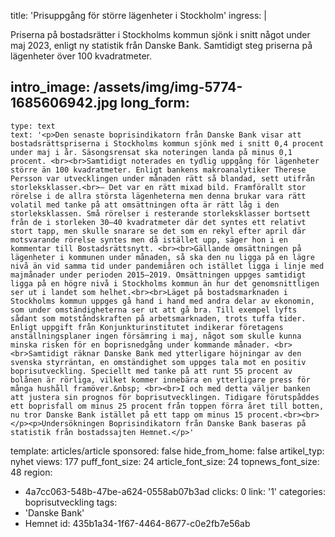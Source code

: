 title: 'Prisuppgång för större lägenheter i Stockholm'
ingress: |
  <p>Priserna på bostadsrätter i Stockholms kommun sjönk i snitt något under maj 2023, enligt ny statistik från Danske Bank. Samtidigt steg priserna på lägenheter över 100 kvadratmeter.
  </p>
  
intro_image: /assets/img/img-5774-1685606942.jpg
long_form:
  -
    type: text
    text: '<p>Den senaste boprisindikatorn från Danske Bank visar att bostadsrättspriserna i Stockholms kommun sjönk med i snitt 0,4 procent under maj i år. Säsongsrensat ska noteringen landa på minus 0,1 procent. <br><br>Samtidigt noterades en tydlig uppgång för lägenheter större än 100 kvadratmeter. Enligt bankens makroanalytiker Therese Persson var utvecklingen under månaden rätt så blandad, sett utifrån storleksklasser.<br>– Det var en rätt mixad bild. Framförallt stor rörelse i de allra största lägenheterna men denna brukar vara rätt volatil med tanke på att omsättningen ofta är rätt låg i den storleksklassen. Små rörelser i resterande storleksklasser bortsett från de i storleken 30–40 kvadratmeter där det syntes ett relativt stort tapp, men skulle snarare se det som en rekyl efter april där motsvarande rörelse syntes men då istället upp, säger hon i en kommentar till Bostadsrättsnytt. <br><br>Gällande omsättningen på lägenheter i kommunen under månaden, så ska den nu ligga på en lägre nivå än vid samma tid under pandemiåren och istället ligga i linje med majmånader under perioden 2015–2019. Omsättningen uppges samtidigt ligga på en högre nivå i Stockholms kommun än hur det genomsnittligen ser ut i landet som helhet.<br><br>Läget på bostadsmarknaden i Stockholms kommun uppges gå hand i hand med andra delar av ekonomin, som under omständigheterna ser ut att gå bra. Till exempel lyfts sådant som motståndskraften på arbetsmarknaden, trots tuffa tider. Enligt uppgift från Konjunkturinstitutet indikerar företagens anställningsplaner ingen försämring i maj, något som skulle kunna minska risken för en boprisnedgång under kommande månader. <br><br>Samtidigt räknar Danske Bank med ytterligare höjningar av den svenska styrräntan, en omständighet som uppges tala mot en positiv boprisutveckling. Speciellt med tanke på att runt 55 procent av bolånen är rörliga, vilket kommer innebära en ytterligare press för många hushåll framöver.&nbsp; <br><br>I och med detta väljer banken att justera sin prognos för boprisutvecklingen. Tidigare förutspåddes ett boprisfall om minus 25 procent från toppen förra året till botten, nu tror Danske Bank istället på ett tapp om minus 15 procent.<br><br></p><p>Undersökningen Boprisindikatorn från Danske Bank baseras på statistik från bostadssajten Hemnet.</p>'
template: articles/article
sponsored: false
hide_from_home: false
artikel_typ: nyhet
views: 177
puff_font_size: 24
article_font_size: 24
topnews_font_size: 48
region:
  - 4a7cc063-548b-47be-a624-0558ab07b3ad
clicks: 0
link: '1'
categories: boprisutveckling
tags:
  - 'Danske Bank'
  - Hemnet
id: 435b1a34-1f67-4464-8677-c0e2fb7e56ab
